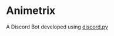 # Animetrix

A Discord Bot developed using [discord.py](https://discordpy.readthedocs.io/en/stable/)
